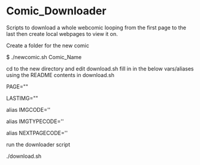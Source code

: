 # Comic_Downloader
Scripts to download a whole webcomic looping from the first page to the last then create local webpages to view it on.


Create a folder for the new comic

$ ./newcomic.sh Comic_Name


cd to the new directory and edit download.sh fill in in the below vars/aliases using the README contents in download.sh


PAGE=""

LASTIMG=""

alias IMGCODE=''

alias IMGTYPECODE=''

alias NEXTPAGECODE=''


run the downloader script

./download.sh
